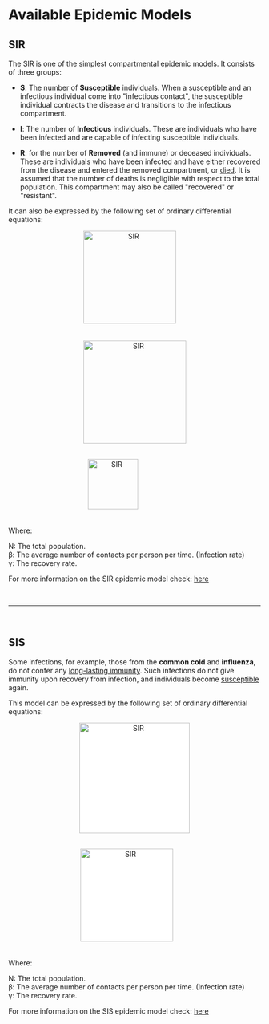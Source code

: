 # Available Epidemic Models

## SIR
The SIR is one of the simplest compartmental epidemic models. It consists of three groups:

* **S**: The number of **Susceptible** individuals. When a susceptible and an infectious individual come into "infectious contact", the susceptible individual contracts the disease and transitions to the infectious compartment.

* **I**: The number of **Infectious** individuals. These are individuals who have been infected and are capable of infecting susceptible individuals.

* **R**: for the number of **Removed** (and immune) or deceased individuals. These are individuals who have been infected and have either <ins>recovered</ins> from the disease and entered the removed compartment, or <ins>died</ins>. It is assumed that the number of deaths is negligible with respect to the total population. This compartment may also be called "recovered" or "resistant".

It can also be expressed by the following set of ordinary differential equations:

<div>
<span align="center">
 
<img src="https://render.githubusercontent.com/render/math?math={\frac {dS}{dt}}=-{\frac {\beta IS}{N}\ ,}" width="185"  alt="SIR"/>&nbsp;&nbsp;&nbsp;&nbsp;&nbsp;<br><br>
 
<img src="https://render.githubusercontent.com/render/math?math={\frac {dI}{dt}}={\frac {\beta IS}{N}}-\gamma I\ ," width="205" alt="SIR"/><br><br>

<img src="https://render.githubusercontent.com/render/math?math={\frac {dR}{dt}}=\gamma I" width="100"  alt="SIR"/>&nbsp;&nbsp;&nbsp;&nbsp;&nbsp;&nbsp;&nbsp;&nbsp;&nbsp;&nbsp;&nbsp;&nbsp;&nbsp;&nbsp;&nbsp;&nbsp;&nbsp;&nbsp;&nbsp;&nbsp;&nbsp;&nbsp;<br><br>
</span>
</div>

<!-- 
For https://latex.codecogs.com/ :

{\displaystyle
 {\\\begin{aligned}&{\frac {dS}{dt}}=-{\frac {\beta IS}{N}}\ ,\ \\
[6pt]&{\frac {dI}{dt}}={\frac {\beta IS}{N}}-\gamma I\ ,\ \\
[6pt]&{\frac {dR}{dt}}=\gamma I\ ,\ \\\end{aligned}}
} -->

Where:  

N: The total population.  
<span>&beta;</span>: The average number of contacts per person per time. (Infection rate)  
<span>&gamma;</span>: The recovery rate.  

For more information on the SIR epidemic model check: [here](https://en.wikipedia.org/wiki/Compartmental_models_in_epidemiology#The_SIR_model)

<br>

---

<br>

## SIS

Some infections, for example, those from the **common cold** and **influenza**, do not confer any <ins>long-lasting immunity</ins>. Such infections do not give immunity upon recovery from infection, and individuals become <ins>susceptible</ins> again.

This model can be expressed by the following set of ordinary differential equations:

<div>
<span align="center">
 
<img src="https://render.githubusercontent.com/render/math?math={\frac {dS}{dt}}=-{\frac {\beta IS}{N}%2B\gamma I\ ,}" width="220" style="background-color:white"  alt="SIR"/><br><br>
 
<img src="https://render.githubusercontent.com/render/math?math={\frac {dI}{dt}}={\frac {\beta IS}{N}-\gamma I\ }" width="185" style="background-color:white"  alt="SIR"/>&nbsp;&nbsp;&nbsp;&nbsp;&nbsp;&nbsp;&nbsp;&nbsp;<br><br>

</div>

<!-- 
For https://latex.codecogs.com/ :

{\displaystyle 
{\begin{aligned}
{\frac {dS}{dt}}&=-{\frac {\beta SI}{N}}+\gamma I\\
[6pt]{\frac {dI}{dt}}&={\frac {\beta SI}{N}}-\gamma I
\end{aligned}}}
} -->

Where:  

N: The total population.  
<span>&beta;</span>: The average number of contacts per person per time. (Infection rate)  
<span>&gamma;</span>: The recovery rate.


For more information on the SIS epidemic model check: [here](https://en.wikipedia.org/wiki/Compartmental_models_in_epidemiology#The_SIS_model)

